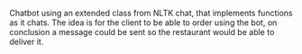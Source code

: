 Chatbot using an extended class from NLTK chat, that implements functions as it chats. The idea is for the client to be able to order using the bot, on conclusion a message could be sent so the restaurant would be able to deliver it.
